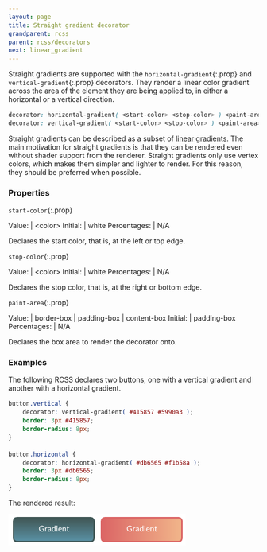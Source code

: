 ```yaml
---
layout: page
title: Straight gradient decorator
grandparent: rcss
parent: rcss/decorators
next: linear_gradient
---
```


Straight gradients are supported with the `horizontal-gradient`{:.prop} and `vertical-gradient`{:.prop} decorators. They render a linear color gradient across the area of the element they are being applied to, in either a horizontal or a vertical direction.

```css
decorator: horizontal-gradient( <start-color> <stop-color> ) <paint-area>?;
decorator: vertical-gradient( <start-color> <stop-color> ) <paint-area>?;
```

Straight gradients can be described as a subset of [linear gradients](linear_gradient.html). The main motivation for straight gradients is that they can be rendered even without shader support from the renderer. Straight gradients only use vertex colors, which makes them simpler and lighter to render. For this reason, they should be preferred when possible.

### Properties

`start-color`{:.prop}

Value: | \<color\>
Initial: | white
Percentages: | N/A

Declares the start color, that is, at the left or top edge.

`stop-color`{:.prop}

Value: | \<color\>
Initial: | white
Percentages: | N/A

Declares the stop color, that is, at the right or bottom edge.

`paint-area`{:.prop}

Value: | border-box \| padding-box \| content-box
Initial: | padding-box
Percentages: | N/A

Declares the box area to render the decorator onto.

### Examples

The following RCSS declares two buttons, one with a vertical gradient and another with a horizontal gradient.

```css
button.vertical {
	decorator: vertical-gradient( #415857 #5990a3 );
	border: 3px #415857;
	border-radius: 8px;
}

button.horizontal {
	decorator: horizontal-gradient( #db6565 #f1b58a );
	border: 3px #db6565;
	border-radius: 8px;
}
```

The rendered result:

![Vertical and horizontal gradients](../../../assets/images/decorators/vertical-horizontal-gradient.png)
